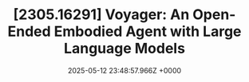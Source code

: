 ---
title: "[2305.16291] Voyager: An Open-Ended Embodied Agent with Large Language Models"
link: "https://arxiv.org/abs/2305.16291"
date: "2025-05-12 23:48:57.966Z +0000"
description: 
category: "papers"
---